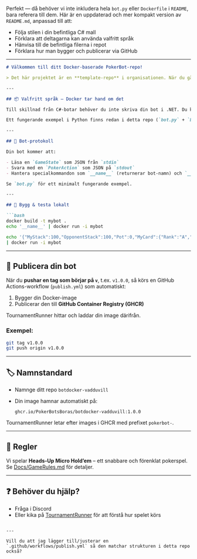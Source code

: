 Perfekt — då behöver vi inte inkludera hela `bot.py` eller `Dockerfile` i `README`, bara referera till dem. Här är en uppdaterad och mer kompakt version av `README.md`, anpassad till att:

* Följa stilen i din befintliga C# mall
* Förklara att deltagarna kan använda valfritt språk
* Hänvisa till de befintliga filerna i repot
* Förklara hur man bygger och publicerar via GitHub

---

````markdown
# Välkommen till ditt Docker-baserade PokerBot-repo!

> Det här projektet är en **template-repo** i organisationen. När du går med i organisationen bör du automatiskt (eller inom kort) få ett eget repo baserat på den andra mallen. Om du istället vill använda denna mallen kan du starta ett nytt repo genom att gå till [denna repo-sida](https://github.com/PokerBotsBoras/BotTemplate.Docker) och klicka på den gröna knappen **"Use this template"** uppe till höger. Välj sedan "Create new repository", välj organisationen som ägare och döp det till något som börjar på `dockerbot-`(viktigt).

---

## 📦 Valfritt språk – Docker tar hand om det

Till skillnad från C#-botar behöver du inte skriva din bot i .NET. Du kan använda **valfritt språk** (t.ex. Python, C++, Java, Go) så länge din bot följer ett enkelt `stdin`/`stdout`-protokoll.

Ett fungerande exempel i Python finns redan i detta repo (`bot.py` + `Dockerfile`).

---

## 🧠 Bot-protokoll

Din bot kommer att:

- Läsa en `GameState` som JSON från `stdin`
- Svara med en `PokerAction` som JSON på `stdout`
- Hantera specialkommandon som `__name__` (returnerar bot-namn) och `__reset__`

Se `bot.py` för ett minimalt fungerande exempel.

---

## 🐳 Bygg & testa lokalt

```bash
docker build -t mybot .
echo '__name__' | docker run -i mybot
````

```bash
echo '{"MyStack":100,"OpponentStack":100,"Pot":0,"MyCard":{"Rank":"A","Suit":"♠"},"ToCall":0,"MinRaise":2,"ActionHistory":[]}' \
| docker run -i mybot
```

---

## 🚀 Publicera din bot

När du **pushar en tag som börjar på `v`**, t.ex. `v1.0.0`, så körs en GitHub Actions-workflow (`publish.yml`) som automatiskt:

1. Bygger din Docker-image
2. Publicerar den till **GitHub Container Registry (GHCR)**

TournamentRunner hittar och laddar din image därifrån.

### Exempel:

```bash
git tag v1.0.0
git push origin v1.0.0
```

---

## 🏷️ Namnstandard

* Namnge ditt repo `botdocker-vadduvill`
* Din image hamnar automatiskt på:

  ```
  ghcr.io/PokerBotsBoras/botdocker-vadduvill:1.0.0
  ```

TournamentRunner letar efter images i GHCR med prefixet `pokerbot-`.

---

## 📜 Regler

Vi spelar **Heads-Up Micro Hold’em** – ett snabbare och förenklat pokerspel.
Se [Docs/GameRules.md](Docs/GameRules.md) för detaljer.

---

## ❓ Behöver du hjälp?

* Fråga i Discord
* Eller kika på [TournamentRunner](https://github.com/PokerBotsBoras/TournamentRunner) för att förstå hur spelet körs

```

---

Vill du att jag lägger till/justerar en `.github/workflows/publish.yml` så den matchar strukturen i detta repo också?
```
